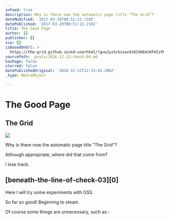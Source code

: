 ```yaml
---
inFeed: true
description: Why is there now the automatic page title “The Grid”?
dateModified: '2017-03-29T00:51:21.729Z'
datePublished: '2017-03-29T00:51:22.219Z'
title: The Good Page
author: []
publisher: {}
via: {}
isBasedOnUrl: >-
  https://the-grid.github.io/ed-userhtml/?g=eJyzScksswvOz01VKEmtKFHIzFMoycgsVgCKKujp6SkklZYoFJdU5qSm2Ct4KiQn5ikkpqRAlGakFqXaKzgBFeTlK5SDeAqpOcWp9jb6ICO5uABuZR3p
sourcePath: _posts/2016-12-12-check-04.md
hasPage: false
starred: false
datePublishedOriginal: '2016-12-12T12:33:41.280Z'
_type: MediaObject

---
```

# The Good Page

<article style=""><h1>The Grid</h1></article>

![](https://the-grid-user-content.s3-us-west-2.amazonaws.com/39f8b227-1720-4baf-9646-1a02bdb803a6.png)

Why is there now the automatic page title "The Grid"?

Although appropriate, where did that come from?

I lose track.

## [beneath-the-line-of-check-03][0]

Here I will try some experiments with GSS.

So far so good! Beginning to steam.

Of course some things are unnecessary, such as:-

<style type="text/css"\> [html:not(.gss-ready)][1] { opacity: 0; }</style\> <noscript\> <style type="text/css"\> [html:not(.gss-ready)][1] { opacity: 1; } </style\> </noscript\>

[Square][2]

<div\>Check 03</div\>

Without div tag

# Check 04

## Check 05

### Check 06

Check 07

<iframe src="https://the-grid.github.io/ed-userhtml/?g=eJyzScksswvOz01VKEmtKFHIzFMoycgsVgCKKujp6SkklZYoFJdU5qSm2Ct4KiQn5ikkpqRAlGakFqXaKzgBFeTlK5SDeAqpOcWp9jb6ICO5uABuZR3p" height="244" style=""></iframe>

Let's see if links work here?
<div\>Check 03</div\>

I had to delete **the Bad Page **as it was mainly dead. A strange case of semi-consciousness possessed it in an eerie way. Most text would not same. Except for text in the inserted HTML.

But pictures would upload and position, without warning.

Also it would unpublish, and republish, but without any of the changes apart from those mentioned.

A half life, no really less than a half life.

But, seriously, how can anyone do web development like this?

The experiment proceeds. More latter.

OK.

So,

1. Changes do not appear immediately, they appear after an unpredictably long period whether or not CDN caching is enabled.
  1. This is not helpful.
  2. There are too many unpredictable oddities. I can increase the indent of an ordered list with a sub-list. OK. But reverse out?
  3. This is too trivial to really be worrying about.
    1. With a bit of messing about this can be navigated, so saves a bit of coding?
2. OK repeat return. So a tip, heaven help us!
3. Back to business.
  1. What is the purpose of this website builder?
  2. There should be means to override the automated processes, any developer would want to be able to do that.
  3. But I can't really find how to.
4. Let me ask and see what I get by way of reply.I should add that any serious developer would put this site builder through its paces before using it, making the sorts of tests I'm making, although with greater rigour.

What is the difference between "on it's own page" and "MAKE FULL POST", which I notice is not reversible?

I guess "MAKE FULL POST" means that everything on this page will appear as one post, wherever it is positioned?

[0]: http://beneath-the-line-of-check-03/
[1]: html:not(.gss-ready)
[2]: https://this-usr.github.io/thegrid-css/